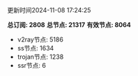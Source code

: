 更新时间2024-11-08 17:24:25

**总订阅: 2808**
**总节点: 21317**
**有效节点: 8064**
- v2ray节点: 5186
- ss节点: 1634
- trojan节点: 1238
- ssr节点: 6
